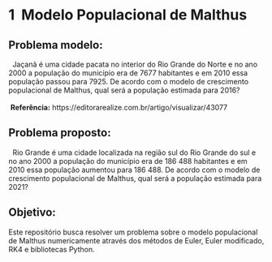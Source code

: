 <h1>1 &nbsp;Modelo Populacional de Malthus </h1>
      
<h2>Problema modelo:</h2>
    &nbsp; Jaçanã é uma cidade pacata no interior do Rio Grande do Norte e no ano 2000 a população do município era de 7677 habitantes e em 2010 essa população passou para 7925. De acordo com o modelo de crescimento populacional de Malthus, qual será a população estimada para
2016?
<br><br>
&nbsp;<b>Referência:</b> https://editorarealize.com.br/artigo/visualizar/43077

<h2>Problema proposto:</h2>
    &nbsp; Rio Grande é uma cidade localizada na região sul do Rio Grande do sul e no ano 2000 a população do município era de 186 488 habitantes e em 2010 essa população aumentou para 186 488.  De acordo com o modelo de crescimento populacional de Malthus, qual será a população estimada para 2021?

<h2>Objetivo:</h2> Este repositório busca resolver um problema sobre o modelo populacional de Malthus numericamente através dos métodos de Euler, Euler modificado, RK4 e bibliotecas Python.
